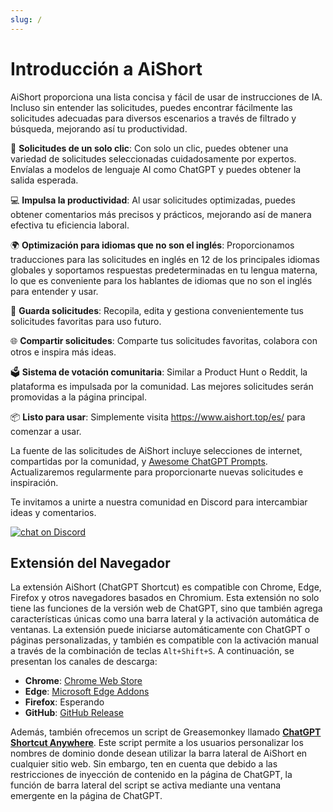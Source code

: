 ```yaml
---
slug: /
---
```


# Introducción a AiShort

AiShort proporciona una lista concisa y fácil de usar de instrucciones de IA. Incluso sin entender las solicitudes, puedes encontrar fácilmente las solicitudes adecuadas para diversos escenarios a través de filtrado y búsqueda, mejorando así tu productividad.

🚀 **Solicitudes de un solo clic**: Con solo un clic, puedes obtener una variedad de solicitudes seleccionadas cuidadosamente por expertos. Envíalas a modelos de lenguaje AI como ChatGPT y puedes obtener la salida esperada.

💻 **Impulsa la productividad**: Al usar solicitudes optimizadas, puedes obtener comentarios más precisos y prácticos, mejorando así de manera efectiva tu eficiencia laboral.

🌍 **Optimización para idiomas que no son el inglés**: Proporcionamos traducciones para las solicitudes en inglés en 12 de los principales idiomas globales y soportamos respuestas predeterminadas en tu lengua materna, lo que es conveniente para los hablantes de idiomas que no son el inglés para entender y usar.

💾 **Guarda solicitudes**: Recopila, edita y gestiona convenientemente tus solicitudes favoritas para uso futuro.

🌐 **Compartir solicitudes**: Comparte tus solicitudes favoritas, colabora con otros e inspira más ideas.

🗳️ **Sistema de votación comunitaria**: Similar a Product Hunt o Reddit, la plataforma es impulsada por la comunidad. Las mejores solicitudes serán promovidas a la página principal.

📦 **Listo para usar**: Simplemente visita https://www.aishort.top/es/ para comenzar a usar.

La fuente de las solicitudes de AiShort incluye selecciones de internet, compartidas por la comunidad, y [Awesome ChatGPT Prompts](https://github.com/f/awesome-chatgpt-prompts). Actualizaremos regularmente para proporcionarte nuevas solicitudes e inspiración.

Te invitamos a unirte a nuestra comunidad en Discord para intercambiar ideas y comentarios.

<a href="https://discord.gg/PZTQfJ4GjX">
   <img src="https://img.shields.io/discord/1048780149899939881?color=%2385c8c8&label=Discord&logo=discord&style=for-the-badge" alt="chat on Discord" />
</a>

## Extensión del Navegador

La extensión AiShort (ChatGPT Shortcut) es compatible con Chrome, Edge, Firefox y otros navegadores basados en Chromium. Esta extensión no solo tiene las funciones de la versión web de ChatGPT, sino que también agrega características únicas como una barra lateral y la activación automática de ventanas. La extensión puede iniciarse automáticamente con ChatGPT o páginas personalizadas, y también es compatible con la activación manual a través de la combinación de teclas `Alt+Shift+S`. A continuación, se presentan los canales de descarga:

- **Chrome**: [Chrome Web Store](https://chrome.google.com/webstore/detail/chatgpt-shortcut/blcgeoojgdpodnmnhfpohphdhfncblnj)
- **Edge**: [Microsoft Edge Addons](https://microsoftedge.microsoft.com/addons/detail/chatgpt-shortcut/hnggpalhfjmdhhmgfjpmhlfilnbmjoin)
- **Firefox**: Esperando
- **GitHub**: [GitHub Release](https://github.com/rockbenben/ChatGPT-Shortcut/releases/latest)

Además, también ofrecemos un script de Greasemonkey llamado [**ChatGPT Shortcut Anywhere**](https://greasyfork.org/scripts/482907-chatgpt-shortcut-anywhere). Este script permite a los usuarios personalizar los nombres de dominio donde desean utilizar la barra lateral de AiShort en cualquier sitio web. Sin embargo, ten en cuenta que debido a las restricciones de inyección de contenido en la página de ChatGPT, la función de barra lateral del script se activa mediante una ventana emergente en la página de ChatGPT.
